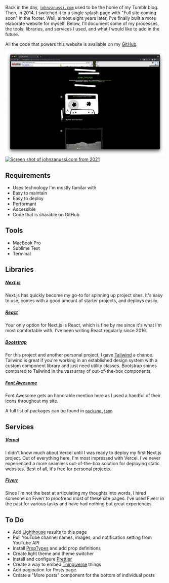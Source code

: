 Back in the day, [`johnzanussi.com`](https://johnzanussi.com) used to be the home of my Tumblr blog. Then, in 2014, I switched it to a single splash page with "Full site coming soon" in the footer. Well, almost eight years later, I've finally built a more elaborate website for myself. Below, I'll document some of my processes, the tools, libraries, and services I used, and what I would like to add in the future.

All the code that powers this website is available on my [GitHub](https://github.com/johnzanussi/johnzanussi.com).

<MDXColumns>

[![Screen shot of johnzanussi.com from 2008](public/assets/pages/README/screenshot-johnzanussi-dot-com-tumblr.png)](https://web.archive.org/web/20080817121815/http://johnzanussi.com/)
[![Screen shot of johnzanussi.com from 2021](/public/assets/pages/README/screenshot-johnzanussi-dot-com-splash.png)](https://web.archive.org/web/20210610103313/http://johnzanussi.com/)

</MDXColumns>

## Requirements
* Uses technology I'm mostly familar with
* Easy to maintain
* Easy to deploy
* Performant
* Accessible
* Code that is sharable on GitHub

## Tools
* MacBook Pro
* Sublime Text
* Terminal

## Libraries

##### [Next.js](https://nextjs.org)
Next.js has quickly become my go-to for spinning up project sites. It's easy to use, comes with a good amount of starter projects, and deploys easily.

##### [React](https://reactjs.org)
Your only option for Next.js is React, which is fine by me since it's what I'm most comfortable with. I've been writing React regularly since 2016.

##### [Bootstrap](https://getbootstrap.com/)
For this project and another personal project, I gave [Tailwind](https://tailwindcss.com/) a chance. Tailwind is great if you're working in an established design system with a custom component library and just need utility classes. Bootstrap shines compared to Tailwind in the vast array of out-of-the-box components.

##### [Font Awesome](https://fontawesome.com/)
Font Awesome gets an honorable mention here as I used a handful of their icons throughout my site.

A full list of packages can be found in [`package.json`](https://github.com/johnzanussi/johnzanussi.com/package.json)

## Services

##### [Vercel](https://vercel.com/)
I didn't know much about Vercel until I was ready to deploy my first Next.js project. Out of everything here, I'm most impressed with Vercel. I've never experienced a more seamless out-of-the-box solution for deploying static websites. Best of all, it's free for personal projects.

##### [Fiverr](https://www.fiverr.com/)
Since I’m not the best at articulating my thoughts into words, I hired someone on Fiverr to proofread most of these site pages. I’ve used Fiverr in the past for various tasks and have had nothing but great experiences. 


## To Do
* Add [Lighthouse](https://developers.google.com/web/tools/lighthouse) results to this page
* Pull YouTube channel names, images, and notification setting from YouTube API
* Install [PropTypes](https://reactjs.org/docs/typechecking-with-proptypes.html) and add prop definitions
* Create light theme and theme switcher
* Install and configure [Prettier](https://prettier.io/)
* Create a way to embed [Thingiverse](https://www.thingiverse.com/) things
* Add pagination for Posts page
* Create a "More posts" component for the bottom of individual posts
